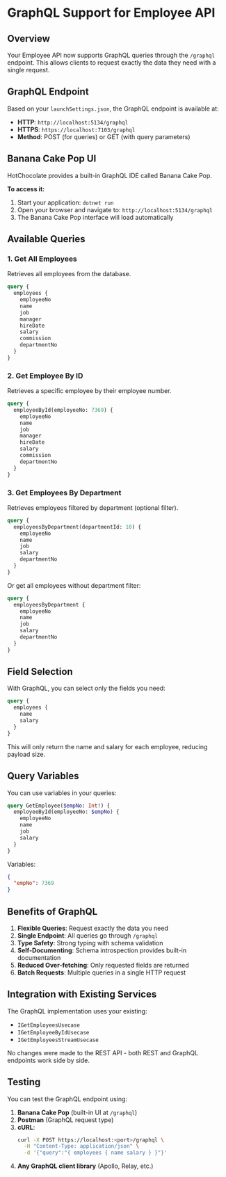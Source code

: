 # GraphQL Support for Employee API

## Overview
Your Employee API now supports GraphQL queries through the `/graphql` endpoint. This allows clients to request exactly the data they need with a single request.

## GraphQL Endpoint
Based on your `launchSettings.json`, the GraphQL endpoint is available at:
- **HTTP**: `http://localhost:5134/graphql`
- **HTTPS**: `https://localhost:7103/graphql`
- **Method**: POST (for queries) or GET (with query parameters)

## Banana Cake Pop UI
HotChocolate provides a built-in GraphQL IDE called Banana Cake Pop. 

**To access it:**
1. Start your application: `dotnet run`
2. Open your browser and navigate to: `http://localhost:5134/graphql`
3. The Banana Cake Pop interface will load automatically

## Available Queries

### 1. Get All Employees
Retrieves all employees from the database.

```graphql
query {
  employees {
    employeeNo
    name
    job
    manager
    hireDate
    salary
    commission
    departmentNo
  }
}
```

### 2. Get Employee By ID
Retrieves a specific employee by their employee number.

```graphql
query {
  employeeById(employeeNo: 7369) {
    employeeNo
    name
    job
    manager
    hireDate
    salary
    commission
    departmentNo
  }
}
```

### 3. Get Employees By Department
Retrieves employees filtered by department (optional filter).

```graphql
query {
  employeesByDepartment(departmentId: 10) {
    employeeNo
    name
    job
    salary
    departmentNo
  }
}
```

Or get all employees without department filter:

```graphql
query {
  employeesByDepartment {
    employeeNo
    name
    job
    salary
    departmentNo
  }
}
```

## Field Selection
With GraphQL, you can select only the fields you need:

```graphql
query {
  employees {
    name
    salary
  }
}
```

This will only return the name and salary for each employee, reducing payload size.

## Query Variables
You can use variables in your queries:

```graphql
query GetEmployee($empNo: Int!) {
  employeeById(employeeNo: $empNo) {
    employeeNo
    name
    job
    salary
  }
}
```

Variables:
```json
{
  "empNo": 7369
}
```

## Benefits of GraphQL

1. **Flexible Queries**: Request exactly the data you need
2. **Single Endpoint**: All queries go through `/graphql`
3. **Type Safety**: Strong typing with schema validation
4. **Self-Documenting**: Schema introspection provides built-in documentation
5. **Reduced Over-fetching**: Only requested fields are returned
6. **Batch Requests**: Multiple queries in a single HTTP request

## Integration with Existing Services
The GraphQL implementation uses your existing:
- `IGetEmployeesUsecase`
- `IGetEmployeeByIdUsecase`
- `IGetEmployeesStreamUsecase`

No changes were made to the REST API - both REST and GraphQL endpoints work side by side.

## Testing
You can test the GraphQL endpoint using:
1. **Banana Cake Pop** (built-in UI at `/graphql`)
2. **Postman** (GraphQL request type)
3. **cURL**:
   ```bash
   curl -X POST https://localhost:<port>/graphql \
     -H "Content-Type: application/json" \
     -d '{"query":"{ employees { name salary } }"}'
   ```
4. **Any GraphQL client library** (Apollo, Relay, etc.)
